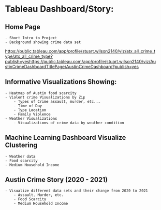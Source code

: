 # Tableau Dashboard/Story:

## Home Page

    - Short Intro to Project
    - Background showing crime data set
https://public.tableau.com/app/profile/stuart.wilson2140/viz/atx_all_crime_type/atx_all_crime_type?publish=yeshttps://public.tableau.com/app/profile/stuart.wilson2140/viz/AustinCrimeDashboardTitlePage/AustinCrimeDashboard?publish=yes

## Informative Visualizations Showing:

    - Heatmap of Austin food scarcity
    - Violent crime Visualizations by Zip
        - Types of Crime assault, murder, etc...
        - Time of Day
        - Type Location
        - Family Violence
    - Weather Visualizations
        - Visualizations of crime data by weather condition
    
## Machine Learning Dashboard Visualize Clustering

    - Weather data
    - Food scarcity
    - Medium Household Income

## Austin Crime Story (2020 - 2021)

    - Visualize different data sets and their change from 2020 to 2021
        - Assault, Murder, etc. 
        - Food Scarcity
        - Medium Household Income